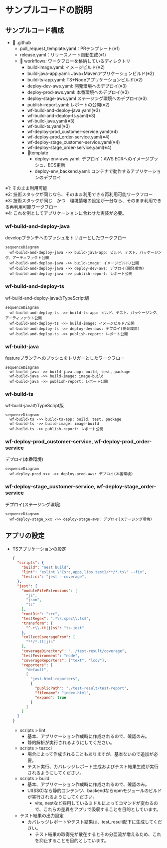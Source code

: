# サンプルコードの説明

## サンプルコード構成

* :file_folder: .github
  * pull_request_template.yaml：PRテンプレート(※1)
  * release.yaml：リリースノート自動生成(※1)
  * :file_folder: workflows: ワークフローを格納しているディレクトリ
    * build-image.yaml: イメージビルド(※2)
    * build-java-app.yaml: Java+Mavenアプリケーションビルド(※2)
    * build-ts-app.yaml: TS+Nodeアプリケーションビルド(※2)
    * deploy-dev-aws.yaml: 開発環境へのデプロイ(※3)
    * deploy-prod-aws.yaml: 本番環境へのデプロイ(※3)
    * deploy-stage-aws.yaml ステージング環境へのデプロイ(※3)
    * publish-report.yaml: レポートの公開(※2)
    * wf-build-and-deploy-java.yaml(※3)
    * wf-build-and-deploy-ts.yaml(※3)
    * wf-build-java.yaml(※3)
    * wf-build-ts.yaml(※3)
    * wf-deploy-prod_customer-service.yaml(※4)
    * wf-deploy-prod_order-service.yaml(※4)
    * wf-deploy-stage_customer-service.yaml(※4)
    * wf-deploy-stage_order-service.yaml(※4)
    * :file_folder:template
      * deploy-env-aws.yaml: デプロイ：AWS ECRへのイメージプッシュ、ECS更新
      * deploy-env_backend.yaml: コンテナで動作するアプリケーションのデプロイ

※1: そのまま利用可能  
※2: 技術スタックが同じなら、そのまま利用できる再利用可能ワークフロー  
※3: 技術スタックが同じ　かつ　環境情報の設定が十分なら、そのまま利用できる再利用可能ワークフロー  
※4: これを例としてアプリケーションに合わせた実装が必要。


### wf-build-and-deploy-java

developブランチへのプッシュをトリガーとしたワークフロー
```mermaid
sequenceDiagram
  wf-build-and-deploy-java ->> build-java-app: ビルド、テスト、パッケージング、アーティファクト公開
  wf-build-and-deploy-java ->> build-image: イメージビルド/公開
  wf-build-and-deploy-java ->> deploy-dev-aws: デプロイ(開発環境)
  wf-build-and-deploy-java ->> publish-report: レポート公開
```

### wf-build-and-deploy-ts

wf-build-and-deploy-javaのTypeScript版
```mermaid
sequenceDiagram
  wf-build-and-deploy-ts ->> build-ts-app: ビルド、テスト、パッケージング、アーティファクト公開
  wf-build-and-deploy-ts ->> build-image: イメージビルド/公開
  wf-build-and-deploy-ts ->> deploy-dev-aws: デプロイ(開発環境)
  wf-build-and-deploy-ts ->> publish-report: レポート公開
```

### wf-build-java

featureブランチへのプッシュをトリガーとしたワークフロー
```mermaid
sequenceDiagram
  wf-build-java ->> build-java-app: build, test, package
  wf-build-java ->> build-image: image-build
  wf-build-java ->> publish-report: レポート公開
```

### wf-build-ts

wf-build-javaのTypeScript版
```mermaid
sequenceDiagram
  wf-build-ts ->> build-ts-app: build, test, package
  wf-build-ts ->> build-image: image-build
  wf-build-ts ->> publish-report: レポート公開
```

### wf-deploy-prod_customer-service, wf-deploy-prod_order-service

デプロイ(本番環境)
```mermaid
sequenceDiagram
  wf-deploy-prod_xxx ->> deploy-prod-aws: デプロイ(本番環境)
```


### wf-deploy-stage_customer-service, wf-deploy-stage_order-service

デプロイ(ステージング環境)
```mermaid
sequenceDiagram
  wf-deploy-stage_xxx ->> deploy-stage-aws: デプロイ(ステージング環境)
```

## アプリの設定

* TSアプリケーションの設定
  ```json
  {
    "scripts": {
      "build": "nest build",
      "lint": "eslint \"{src,apps,libs,test}/**/*.ts\" --fix",
      "test:ci": "jest --coverage",
    },
    "jest": {
      "moduleFileExtensions": [
        "js",
        "json",
        "ts"
      ],
      "rootDir": "src",
      "testRegex": ".*\\.spec\\.ts$",
      "transform": {
        "^.+\\.(t|j)s$": "ts-jest"
      },
      "collectCoverageFrom": [
        "**/*.(t|j)s"
      ],
      "coverageDirectory": "../test-result/coverage",
      "testEnvironment": "node",
      "coverageReporters": ["text", "lcov"],
      "reporters": [
        "default",
        [
          "jest-html-reporters",
          {
            "publicPath": "./test-result/test-report",
            "filename": "index.html",
            "expand": true
          }
        ]
      ]
    }
  }  
  ```
  * scripts > lint
    * 基本、アプリケーション作成時に作成されるので、確認のみ。
    * 静的解析が実行されるようにしてください。
  * scripts > test:ci
    * 場合によって作成されることもありますが、基本ないので追加が必要。
    * テスト実行、カバレッジレポート生成およびテスト結果生成が実行されるようにしてください。
  * scripts > build
    * 基本、アプリケーション作成時に作成されるので、確認のみ。
    * UI(SSG)なら静的コンテンツ、backendならnpmモジュールのビルドが実行されるようにしてください。
      * vite, nestなど採用しているミドルによってコマンドが変わるので、これらの差異をアプリで吸収することを目的としています。
  * テスト結果の出力設定
    * カバレッジレポートやテスト結果は、test_result配下に生成してください。
      * テスト結果の取得先が散在するとその分亜流が増えるため、これを抑止することを目的としています。
